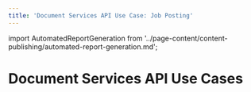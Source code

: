```yaml
---
title: 'Document Services API Use Case: Job Posting'
---
```


import AutomatedReportGeneration from '../page-content/content-publishing/automated-report-generation.md';


<Hero slots="heading" variant="fullwidth" theme="dark"  customLayout className="herobgImage"/>

# Document Services API Use Cases


<MenuWrapperComponent  slots="content"  repeat="1" theme="lightest"/>

<AutomatedReportGeneration />